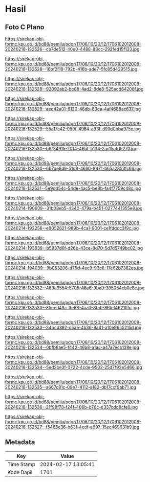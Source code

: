 # Hasil

## Foto C Plano

https://sirekap-obj-formc.kpu.go.id/bd88/pemilu/pdpr/17/06/10/20/12/1706102012008-20240216-132526--cb7de512-40e0-4488-88cc-292fed15f133.jpg

https://sirekap-obj-formc.kpu.go.id/bd88/pemilu/pdpr/17/06/10/20/12/1706102012008-20240216-132528--16bf2f19-792b-416b-ade7-5fc85d429515.jpg

https://sirekap-obj-formc.kpu.go.id/bd88/pemilu/pdpr/17/06/10/20/12/1706102012008-20240216-132528--92092ab2-bc88-4ad2-8de8-525ecd64208f.jpg

https://sirekap-obj-formc.kpu.go.id/bd88/pemilu/pdpr/17/06/10/20/12/1706102012008-20240216-132529--aec42a01-6120-46db-83ca-4af4688ac637.jpg

https://sirekap-obj-formc.kpu.go.id/bd88/pemilu/pdpr/17/06/10/20/12/1706102012008-20240216-132529--55a17c42-959f-4964-a93f-d90d0bba975c.jpg

https://sirekap-obj-formc.kpu.go.id/bd88/pemilu/pdpr/17/06/10/20/12/1706102012008-20240216-132530--b6f34915-2014-46bf-b134-2ac15afd5270.jpg

https://sirekap-obj-formc.kpu.go.id/bd88/pemilu/pdpr/17/06/10/20/12/1706102012008-20240216-132530--6b7de8d9-51d8-4660-8471-b65a2853fc66.jpg

https://sirekap-obj-formc.kpu.go.id/bd88/pemilu/pdpr/17/06/10/20/12/1706102012008-20240216-132531--5e9dd54c-54de-4ac5-be8b-fa4f7759c48c.jpg

https://sirekap-obj-formc.kpu.go.id/bd88/pemilu/pdpr/17/06/10/20/12/1706102012008-20240214-190609--31b08eb5-4340-479a-b451-0277441355e8.jpg

https://sirekap-obj-formc.kpu.go.id/bd88/pemilu/pdpr/17/06/10/20/12/1706102012008-20240214-192256--e8052621-989b-4ca1-9001-ce1fdddc3f9c.jpg

https://sirekap-obj-formc.kpu.go.id/bd88/pemilu/pdpr/17/06/10/20/12/1706102012008-20240214-193839--b5937d6f-d26b-43ce-8d70-5d7d5749bc02.jpg

https://sirekap-obj-formc.kpu.go.id/bd88/pemilu/pdpr/17/06/10/20/12/1706102012008-20240214-194039--9b053206-d75d-4ec9-93c8-17e62b7382ea.jpg

https://sirekap-obj-formc.kpu.go.id/bd88/pemilu/pdpr/17/06/10/20/12/1706102012008-20240216-132532--469a9554-5705-46a6-9ba9-395054cb0e8c.jpg

https://sirekap-obj-formc.kpu.go.id/bd88/pemilu/pdpr/17/06/10/20/12/1706102012008-20240216-132533--85eed49a-3e88-4aa0-8fa0-86fef46210fc.jpg

https://sirekap-obj-formc.kpu.go.id/bd88/pemilu/pdpr/17/06/10/20/12/1706102012008-20240216-132533--34bcd392-c5ae-4b36-8a41-a10e96c5215d.jpg

https://sirekap-obj-formc.kpu.go.id/bd88/pemilu/pdpr/17/06/10/20/12/1706102012008-20240216-132534--0bfb8ae5-f442-46b8-a1ac-a47a7ecb138e.jpg

https://sirekap-obj-formc.kpu.go.id/bd88/pemilu/pdpr/17/06/10/20/12/1706102012008-20240216-132534--5ed2be3f-0722-4cde-9502-25d7f93e5466.jpg

https://sirekap-obj-formc.kpu.go.id/bd88/pemilu/pdpr/17/06/10/20/12/1706102012008-20240216-132535--a667c81c-09e7-4112-a182-db17ccf9ab71.jpg

https://sirekap-obj-formc.kpu.go.id/bd88/pemilu/pdpr/17/06/10/20/12/1706102012008-20240216-132536--21f98f78-f24f-406b-b76c-d337cdd8cfe0.jpg

https://sirekap-obj-formc.kpu.go.id/bd88/pemilu/pdpr/17/06/10/20/12/1706102012008-20240216-132527--f5465e36-b63f-4cdf-a697-15ec469631b9.jpg


## Metadata

| Key        | Value               |
| ---------- | ------------------- |
| Time Stamp | 2024-02-17 13:05:41 |
| Kode Dapil | 1701                |



